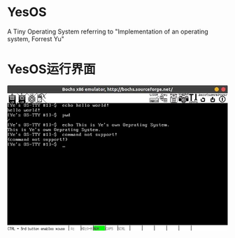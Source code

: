 # YesOS
A Tiny Operating System referring to "Implementation of an operating system, Forrest Yu"

# YesOS运行界面
![YesOS运行截图](微信图片_20220809114549.jpg)
